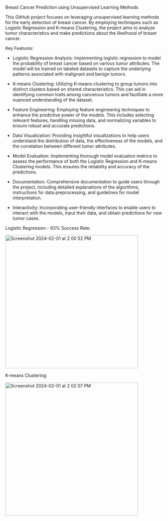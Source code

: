 Breast Cancer Prediction using Unsupervised Learning Methods


This GitHub project focuses on leveraging unsupervised learning methods for the early detection of breast cancer. By employing techniques such as Logistic Regression and K-means Clustering, the project aims to analyze tumor characteristics and make predictions about the likelihood of breast cancer.

Key Features:

- Logistic Regression Analysis: Implementing logistic regression to model the probability of breast cancer based on various tumor attributes. The model will be trained on labeled datasets to capture the underlying patterns associated with malignant and benign tumors.

- K-means Clustering: Utilizing K-means clustering to group tumors into distinct clusters based on shared characteristics. This can aid in identifying common traits among cancerous tumors and facilitate a more nuanced understanding of the dataset.

- Feature Engineering: Employing feature engineering techniques to enhance the predictive power of the models. This includes selecting relevant features, handling missing data, and normalizing variables to ensure robust and accurate predictions.

- Data Visualization: Providing insightful visualizations to help users understand the distribution of data, the effectiveness of the models, and the correlation between different tumor attributes.

- Model Evaluation: Implementing thorough model evaluation metrics to assess the performance of both the Logistic Regression and K-means Clustering models. This ensures the reliability and accuracy of the predictions.

- Documentation: Comprehensive documentation to guide users through the project, including detailed explanations of the algorithms, instructions for data preprocessing, and guidelines for model interpretation.

- Interactivity: Incorporating user-friendly interfaces to enable users to interact with the models, input their data, and obtain predictions for new tumor cases.

Logistic Regression - 93% Success Rate:

<img width="423" alt="Screenshot 2024-02-01 at 2 00 52 PM" src="https://github.com/noahp179/UnsupervisedLearning/assets/144384508/0f2d72cb-6c5f-4d43-af24-698b403780e2">

K-means Clustering:

<img width="423" alt="Screenshot 2024-02-01 at 2 02 07 PM" src="https://github.com/noahp179/UnsupervisedLearning/assets/144384508/48517057-b521-4930-bdb2-fef86fec17a2">



